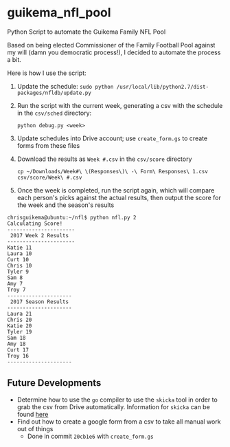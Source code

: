 # guikema_nfl_pool
Python Script to automate the Guikema Family NFL Pool

Based on being elected Commissioner of the Family Football Pool against my will (damn you democratic process!), I
decided to automate the process a bit.

Here is how I use the script:

1. Update the schedule: `sudo python /usr/local/lib/python2.7/dist-packages/nfldb/update.py`
2. Run the script with the current week, generating a csv with the schedule in the `csv/sched` directory:

   ```python debug.py <week>```

2. Update schedules into Drive account; use `create_form.gs` to create forms from these files
3. Download the results as `Week #.csv` in the `csv/score` directory

    `cp ~/Downloads/Week#\ \(Responses\)\ -\ Form\ Responses\ 1.csv csv/score/Week\ #.csv`

4. Once the week is completed, run the script again, which will compare each person's picks against the actual results,
   then output the score for the week and the season's results

```
chrisguikema@ubuntu:~/nfl$ python nfl.py 2
Calculating Score!
----------------------
 2017 Week 2 Results
----------------------
Katie 11
Laura 10
Curt 10
Chris 10
Tyler 9
Sam 8
Amy 7
Troy 7
---------------------
 2017 Season Results
---------------------
Laura 21
Chris 20
Katie 20
Tyler 19
Sam 18
Amy 18
Curt 17
Troy 16
---------------------

```

## Future Developments
* Determine how to use the `go` compiler to use the `skicka` tool in order to grab the csv from Drive automatically.
Information for `skicka` can be found [here](https://github.com/google/skicka/blob/master/README.md)
* Find out how to create a google form from a csv to take all manual work out of things
  * Done in commit `20cb1e6` with `create_form.gs`
